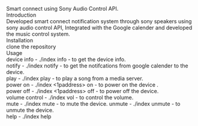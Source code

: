 Smart connect using Sony Audio Control API.<br />
Introduction<br />
Developed smart connect notification system through sony speakers using sony audio control API, Integrated with the Google calender and developed the music control system.<br />
Installation<br />
clone the repository <br />
Usage<br />
device info - ./index info - to get the device info.<br />
notify - ./index notify - to get the notifcations from google calender to the device.<br />
play - ./index play - to play a song from a media server.<br />
power on - ./index <1paddress> on - to power on the device .<br />
power off - ./index <1paddress> off - to power off the device.<br />
volume control - ./index <ipaddress> vol <value> - to control the volume.<br />
mute - ./index <ipaddress> mute - to mute the device.
unmute - ./index <ipaddress> unmute - to unmute the device.<br />
help - ./index help<br />
